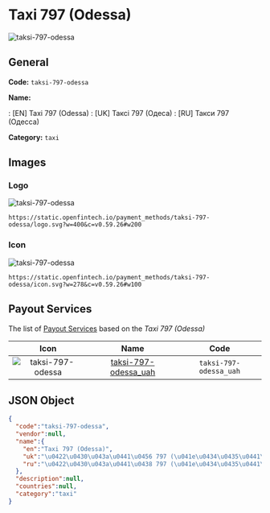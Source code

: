 
# Taxi 797 (Odessa) 
![taksi-797-odessa](https://static.openfintech.io/payment_methods/taksi-797-odessa/logo.svg?w=400&c=v0.59.26#w200)  

## General 
**Code:** `taksi-797-odessa` 
 
**Name:** 
 
:	[EN] Taxi 797 (Odessa) 
:	[UK] Таксі 797 (Одеса) 
:	[RU] Такси 797 (Одесса) 
 
**Category:** `taxi` 
 

## Images 

### Logo 
![taksi-797-odessa](https://static.openfintech.io/payment_methods/taksi-797-odessa/logo.svg?w=400&c=v0.59.26#w200)  

```
https://static.openfintech.io/payment_methods/taksi-797-odessa/logo.svg?w=400&c=v0.59.26#w200
```  

### Icon 
![taksi-797-odessa](https://static.openfintech.io/payment_methods/taksi-797-odessa/icon.svg?w=278&c=v0.59.26#w100)  

```
https://static.openfintech.io/payment_methods/taksi-797-odessa/icon.svg?w=278&c=v0.59.26#w100
```  

## Payout Services 
 
The list of [Payout Services](/payout-services/) based on the _Taxi 797 (Odessa)_ 

|Icon|Name|Code| 
|:---:|:---:|:---:| 
|![taksi-797-odessa](https://static.openfintech.io/payout_methods/taksi-797-odessa/icon.png?w=278&c=v0.59.26#w40) |[taksi-797-odessa_uah](/payout-services/taksi-797-odessa_uah/)|`taksi-797-odessa_uah`| 
 

## JSON Object 

```json
{
  "code":"taksi-797-odessa",
  "vendor":null,
  "name":{
    "en":"Taxi 797 (Odessa)",
    "uk":"\u0422\u0430\u043a\u0441\u0456 797 (\u041e\u0434\u0435\u0441\u0430)",
    "ru":"\u0422\u0430\u043a\u0441\u0438 797 (\u041e\u0434\u0435\u0441\u0441\u0430)"
  },
  "description":null,
  "countries":null,
  "category":"taxi"
}
```  
